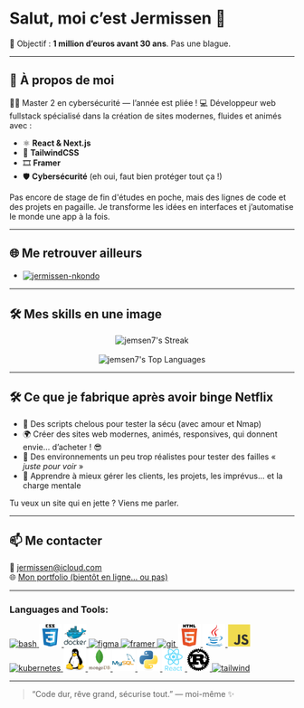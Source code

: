# Salut, moi c’est Jermissen 👋

🎯 Objectif : **1 million d’euros avant 30 ans**. Pas une blague.

---

## 🚀 À propos de moi

👨‍🎓 Master 2 en cybersécurité — l’année est pliée !
💻 Développeur web fullstack spécialisé dans la création de sites modernes, fluides et animés avec :

- ⚛️ **React & Next.js**
- 🎨 **TailwindCSS**
- 🎞️ **Framer**
- 🛡️ **Cybersécurité** (eh oui, faut bien protéger tout ça !)

Pas encore de stage de fin d'études en poche, mais des lignes de code et des projets en pagaille. Je transforme les idées en interfaces et j’automatise le monde une app à la fois.

---

## 🌐 Me retrouver ailleurs

- <a href="www.linkedin.com/in/jermissen-nkondo-652187221" target="blank"><img align="center" src="https://raw.githubusercontent.com/rahuldkjain/github-profile-readme-generator/master/src/images/icons/Social/linked-in-alt.svg" alt="jermissen-nkondo" height="30" width="40" /></a>

---

## 🛠️ Mes skills en une image

<!-- GitHub Stats Generator -->
<div align="center">
  <img src="https://github-readme-stats.vercel.app/api?username=Jemsen7&theme=chartreuse-dark&show_icons=true&hide_border=true&count_private=true" alt="jemsen7's Streak" />
  <br><br>
  <img src="https://github-readme-streak-stats.herokuapp.com/?user=Jemsen7&theme=chartreuse-dark&hide_border=true" alt="jemsen7's Top Languages" />
</div>

---

## 🛠️ Ce que je fabrique après avoir binge Netflix

- 🔐 Des scripts chelous pour tester la sécu (avec amour et Nmap)
- 🌍 Créer des sites web modernes, animés, responsives, qui donnent envie... d’acheter ! 😎
- 🧪 Des environnements un peu trop réalistes pour tester des failles « *juste pour voir* »
- 🤝 Apprendre à mieux gérer les clients, les projets, les imprévus… et la charge mentale

Tu veux un site qui en jette ? Viens me parler.

---

## 📫 Me contacter

📧 jermissen@icloud.com   
🌐 [Mon portfolio (bientôt en ligne... ou pas)](#)

---

<h3 align="left">Languages and Tools:</h3>
<p align="left"> <a href="https://www.gnu.org/software/bash/" target="_blank" rel="noreferrer"> <img src="https://www.vectorlogo.zone/logos/gnu_bash/gnu_bash-icon.svg" alt="bash" width="40" height="40"/> </a> <a href="https://www.w3schools.com/css/" target="_blank" rel="noreferrer"> <img src="https://raw.githubusercontent.com/devicons/devicon/master/icons/css3/css3-original-wordmark.svg" alt="css3" width="40" height="40"/> </a> <a href="https://www.docker.com/" target="_blank" rel="noreferrer"> <img src="https://raw.githubusercontent.com/devicons/devicon/master/icons/docker/docker-original-wordmark.svg" alt="docker" width="40" height="40"/> </a> <a href="https://www.figma.com/" target="_blank" rel="noreferrer"> <img src="https://www.vectorlogo.zone/logos/figma/figma-icon.svg" alt="figma" width="40" height="40"/> </a> <a href="https://www.framer.com/" target="_blank" rel="noreferrer"> <img src="https://www.vectorlogo.zone/logos/framer/framer-icon.svg" alt="framer" width="40" height="40"/> </a> <a href="https://git-scm.com/" target="_blank" rel="noreferrer"> <img src="https://www.vectorlogo.zone/logos/git-scm/git-scm-icon.svg" alt="git" width="40" height="40"/> </a> <a href="https://www.w3.org/html/" target="_blank" rel="noreferrer"> <img src="https://raw.githubusercontent.com/devicons/devicon/master/icons/html5/html5-original-wordmark.svg" alt="html5" width="40" height="40"/> </a> <a href="https://www.java.com" target="_blank" rel="noreferrer"> <img src="https://raw.githubusercontent.com/devicons/devicon/master/icons/java/java-original.svg" alt="java" width="40" height="40"/> </a> <a href="https://developer.mozilla.org/en-US/docs/Web/JavaScript" target="_blank" rel="noreferrer"> <img src="https://raw.githubusercontent.com/devicons/devicon/master/icons/javascript/javascript-original.svg" alt="javascript" width="40" height="40"/> </a> <a href="https://kubernetes.io" target="_blank" rel="noreferrer"> <img src="https://www.vectorlogo.zone/logos/kubernetes/kubernetes-icon.svg" alt="kubernetes" width="40" height="40"/> </a> <a href="https://www.linux.org/" target="_blank" rel="noreferrer"> <img src="https://raw.githubusercontent.com/devicons/devicon/master/icons/linux/linux-original.svg" alt="linux" width="40" height="40"/> </a> <a href="https://www.mongodb.com/" target="_blank" rel="noreferrer"> <img src="https://raw.githubusercontent.com/devicons/devicon/master/icons/mongodb/mongodb-original-wordmark.svg" alt="mongodb" width="40" height="40"/> </a> <a href="https://www.mysql.com/" target="_blank" rel="noreferrer"> <img src="https://raw.githubusercontent.com/devicons/devicon/master/icons/mysql/mysql-original-wordmark.svg" alt="mysql" width="40" height="40"/> </a> <a href="https://www.python.org" target="_blank" rel="noreferrer"> <img src="https://raw.githubusercontent.com/devicons/devicon/master/icons/python/python-original.svg" alt="python" width="40" height="40"/> </a> <a href="https://reactjs.org/" target="_blank" rel="noreferrer"> <img src="https://raw.githubusercontent.com/devicons/devicon/master/icons/react/react-original-wordmark.svg" alt="react" width="40" height="40"/> </a> <a href="https://www.rust-lang.org" target="_blank" rel="noreferrer"> <img src="https://raw.githubusercontent.com/devicons/devicon/master/icons/rust/rust-plain.svg" alt="rust" width="40" height="40"/> </a> <a href="https://tailwindcss.com/" target="_blank" rel="noreferrer"> <img src="https://www.vectorlogo.zone/logos/tailwindcss/tailwindcss-icon.svg" alt="tailwind" width="40" height="40"/> </a> </p>

---

> “Code dur, rêve grand, sécurise tout.” — moi-même ✨
